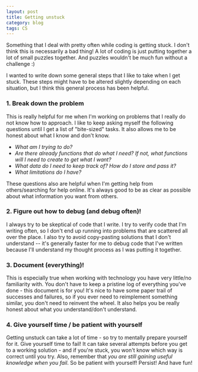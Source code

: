 ```yaml
---
layout: post
title: Getting unstuck
category: blog
tags: CS
---
```

Something that I deal with pretty often while coding is getting stuck. I don't think this is 
necessarily a bad thing! A lot of coding is just putting together a lot of small puzzles together.
And puzzles wouldn't be much fun without a challenge :)

I wanted to write down some general steps that I like to take when I get stuck. These steps might
have to be altered slightly depending on each situation, but I think this general process has been
helpful.

### 1. Break down the problem
This is really helpful for me when I'm working on problems that I really do not know how to 
approach. I like to keep asking myself the following questions until I get a list of "bite-sized" tasks. It also allows me to be honest about what I know and don't know.
* *What am I trying to do?*
* *Are there already functions that do what I need? If not, what functions will I need to create to get what I want?*
* *What data do I need to keep track of? How do I store and pass it?*
* *What limitations do I have?*

These questions also are helpful when I'm getting help from others/searching for help online. 
It's always good to be as clear as possible about what information you want from others.

### 2. Figure out how to debug (and debug often)!
I always try to be skeptical of code that I write. I try to verify code that I'm writing often, 
so I don't end up running into problems that are scattered all over the place. I also try to 
avoid copy-pasting solutions that I don't understand -- it's generally faster for me to debug code 
that I've written because I'll understand my thought process as I was putting it together.

### 3. Document (everything)!
This is especially true when working with technology you have very little/no familiarity with.
You don't have to keep a pristine log of everything you've done - this document is for you!
It's nice to have some paper trail of successes and failures, so if you ever need to reimplement
something similar, you don't need to reinvent the wheel. It also helps you be really honest about
what you understand/don't understand.

### 4. Give yourself time / be patient with yourself
Getting unstuck can take a lot of time - so try to mentally prepare yourself for it. Give yourself
time to fail! It can take several attempts before you get to a working solution - and if you're stuck,
you won't know which way is correct until you try. Also, remember that *you are still gaining useful 
knowledge when you fail*. So be patient with yourself! Persist! And have fun! 
